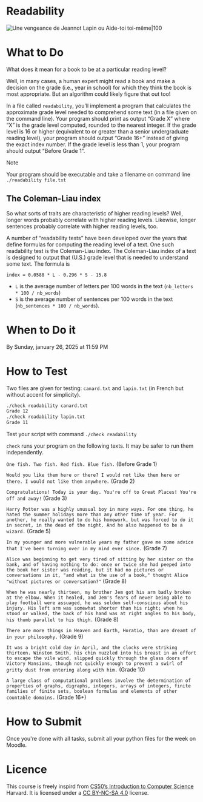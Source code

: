 # Readability

![Une vengeance de Jeannot Lapin ou Aide-toi toi-même|100](https://litterature-jeunesse-libre.fr/bbs/cover/624/og?c=1562865108)

# What to Do

What does it mean for a book to be at a particular reading level?

Well, in many cases, a human expert might read a book and make a decision on the grade (i.e., year in school) for which they think the book is most appropriate. 
But an algorithm could likely figure that out too!

In a file called `readability`, you’ll implement a program that calculates the approximate grade level needed to comprehend some text (in a file given on the command line). Your program should print as output “Grade X” where “X” is the grade level computed, rounded to the nearest integer. If the grade level is 16 or higher (equivalent to or greater than a senior undergraduate reading level), your program should output “Grade 16+” instead of giving the exact index number. If the grade level is less than 1, your program should output “Before Grade 1”.

> [!Note]
> Your program should be executable and take a filename on command line
> `./readability file.txt`

## The Coleman-Liau index

So what sorts of traits are characteristic of higher reading levels? Well, longer words probably correlate with higher reading levels. Likewise, longer sentences probably correlate with higher reading levels, too.

A number of “readability tests” have been developed over the years that define formulas for computing the reading level of a text. One such readability test is the Coleman-Liau index. The Coleman-Liau index of a text is designed to output that (U.S.) grade level that is needed to understand some text. The formula is

```
index = 0.0588 * L - 0.296 * S - 15.8
```

- `L` is the average number of letters per 100 words in the text (`nb_letters * 100 / nb_words`)
- `S` is the average number of sentences per 100 words in the text (`nb_sentences * 100 / nb_words`).

# When to Do it

By Sunday, january 26, 2025 at 11:59 PM

# How to Test

Two files are given for testing: `canard.txt` and `lapin.txt` (in French but without accent for simplicity).

```bash
./check readability canard.txt
Grade 12
./check readability lapin.txt
Grade 11
```

Test your script with command `./check readability`

`check` runs your program on the following texts. It may be safer to run them independently.

`One fish. Two fish. Red fish. Blue fish.` (Before Grade 1)

`Would you like them here or there? I would not like them here or there. I would not like them anywhere.` (Grade 2)

`Congratulations! Today is your day. You're off to Great Places! You're off and away!` (Grade 3)

`Harry Potter was a highly unusual boy in many ways. For one thing, he hated the summer holidays more than any other time of year. For another, he really wanted to do his homework, but was forced to do it in secret, in the dead of the night. And he also happened to be a wizard.` (Grade 5)

`In my younger and more vulnerable years my father gave me some advice that I've been turning over in my mind ever since.` (Grade 7)

`Alice was beginning to get very tired of sitting by her sister on the bank, and of having nothing to do: once or twice she had peeped into the book her sister was reading, but it had no pictures or conversations in it, "and what is the use of a book," thought Alice "without pictures or conversation?"` (Grade 8)

`When he was nearly thirteen, my brother Jem got his arm badly broken at the elbow. When it healed, and Jem's fears of never being able to play football were assuaged, he was seldom self-conscious about his injury. His left arm was somewhat shorter than his right; when he stood or walked, the back of his hand was at right angles to his body, his thumb parallel to his thigh.` (Grade 8)

`There are more things in Heaven and Earth, Horatio, than are dreamt of in your philosophy.` (Grade 9)

`It was a bright cold day in April, and the clocks were striking thirteen. Winston Smith, his chin nuzzled into his breast in an effort to escape the vile wind, slipped quickly through the glass doors of Victory Mansions, though not quickly enough to prevent a swirl of gritty dust from entering along with him.` (Grade 10)

`A large class of computational problems involve the determination of properties of graphs, digraphs, integers, arrays of integers, finite families of finite sets, boolean formulas and elements of other countable domains.` (Grade 16+)

# How to Submit

Once you're done with all tasks, submit all your python files for the week on Moodle.

# Licence

This course is freely inspird from [CS50’s Introduction to Computer Science](https://cs50.harvard.edu/x/2025/) Harvard. It is licensed under a [CC BY-NC-SA 4.0](https://creativecommons.org/licenses/by-nc-sa/4.0/) license. 

